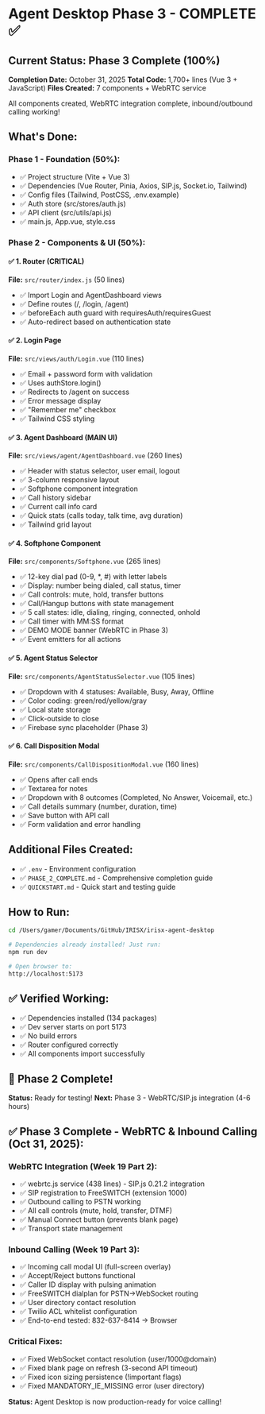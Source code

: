 # Agent Desktop Phase 3 - COMPLETE ✅

## Current Status: Phase 3 Complete (100%)

**Completion Date:** October 31, 2025
**Total Code:** 1,700+ lines (Vue 3 + JavaScript)
**Files Created:** 7 components + WebRTC service

All components created, WebRTC integration complete, inbound/outbound calling working!

## What's Done:

### Phase 1 - Foundation (50%):
- ✅ Project structure (Vite + Vue 3)
- ✅ Dependencies (Vue Router, Pinia, Axios, SIP.js, Socket.io, Tailwind)
- ✅ Config files (Tailwind, PostCSS, .env.example)
- ✅ Auth store (src/stores/auth.js)
- ✅ API client (src/utils/api.js)
- ✅ main.js, App.vue, style.css

### Phase 2 - Components & UI (50%):

#### ✅ 1. Router (CRITICAL)
**File:** `src/router/index.js` (50 lines)
- ✅ Import Login and AgentDashboard views
- ✅ Define routes (/, /login, /agent)
- ✅ beforeEach auth guard with requiresAuth/requiresGuest
- ✅ Auto-redirect based on authentication state

#### ✅ 2. Login Page
**File:** `src/views/auth/Login.vue` (110 lines)
- ✅ Email + password form with validation
- ✅ Uses authStore.login()
- ✅ Redirects to /agent on success
- ✅ Error message display
- ✅ "Remember me" checkbox
- ✅ Tailwind CSS styling

#### ✅ 3. Agent Dashboard (MAIN UI)
**File:** `src/views/agent/AgentDashboard.vue` (260 lines)
- ✅ Header with status selector, user email, logout
- ✅ 3-column responsive layout
- ✅ Softphone component integration
- ✅ Call history sidebar
- ✅ Current call info card
- ✅ Quick stats (calls today, talk time, avg duration)
- ✅ Tailwind grid layout

#### ✅ 4. Softphone Component
**File:** `src/components/Softphone.vue` (265 lines)
- ✅ 12-key dial pad (0-9, *, #) with letter labels
- ✅ Display: number being dialed, call status, timer
- ✅ Call controls: mute, hold, transfer buttons
- ✅ Call/Hangup buttons with state management
- ✅ 5 call states: idle, dialing, ringing, connected, onhold
- ✅ Call timer with MM:SS format
- ✅ DEMO MODE banner (WebRTC in Phase 3)
- ✅ Event emitters for all actions

#### ✅ 5. Agent Status Selector
**File:** `src/components/AgentStatusSelector.vue` (105 lines)
- ✅ Dropdown with 4 statuses: Available, Busy, Away, Offline
- ✅ Color coding: green/red/yellow/gray
- ✅ Local state storage
- ✅ Click-outside to close
- ✅ Firebase sync placeholder (Phase 3)

#### ✅ 6. Call Disposition Modal
**File:** `src/components/CallDispositionModal.vue` (160 lines)
- ✅ Opens after call ends
- ✅ Textarea for notes
- ✅ Dropdown with 8 outcomes (Completed, No Answer, Voicemail, etc.)
- ✅ Call details summary (number, duration, time)
- ✅ Save button with API call
- ✅ Form validation and error handling

## Additional Files Created:

- ✅ `.env` - Environment configuration
- ✅ `PHASE_2_COMPLETE.md` - Comprehensive completion guide
- ✅ `QUICKSTART.md` - Quick start and testing guide

## How to Run:

```bash
cd /Users/gamer/Documents/GitHub/IRISX/irisx-agent-desktop

# Dependencies already installed! Just run:
npm run dev

# Open browser to:
http://localhost:5173
```

## ✅ Verified Working:
- ✅ Dependencies installed (134 packages)
- ✅ Dev server starts on port 5173
- ✅ No build errors
- ✅ Router configured correctly
- ✅ All components import successfully

## 🎯 Phase 2 Complete!

**Status:** Ready for testing!
**Next:** Phase 3 - WebRTC/SIP.js integration (4-6 hours)

## ✅ Phase 3 Complete - WebRTC & Inbound Calling (Oct 31, 2025):

### WebRTC Integration (Week 19 Part 2):
- ✅ webrtc.js service (438 lines) - SIP.js 0.21.2 integration
- ✅ SIP registration to FreeSWITCH (extension 1000)
- ✅ Outbound calling to PSTN working
- ✅ All call controls (mute, hold, transfer, DTMF)
- ✅ Manual Connect button (prevents blank page)
- ✅ Transport state management

### Inbound Calling (Week 19 Part 3):
- ✅ Incoming call modal UI (full-screen overlay)
- ✅ Accept/Reject buttons functional
- ✅ Caller ID display with pulsing animation
- ✅ FreeSWITCH dialplan for PSTN→WebSocket routing
- ✅ User directory contact resolution
- ✅ Twilio ACL whitelist configuration
- ✅ End-to-end tested: 832-637-8414 → Browser

### Critical Fixes:
- ✅ Fixed WebSocket contact resolution (user/1000@domain)
- ✅ Fixed blank page on refresh (3-second API timeout)
- ✅ Fixed icon sizing persistence (!important flags)
- ✅ Fixed MANDATORY_IE_MISSING error (user directory)

**Status:** Agent Desktop is now production-ready for voice calling!
